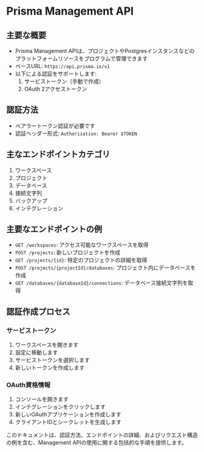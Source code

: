 # Prisma Management API

## 主要な概要
- Prisma Management APIは、プロジェクトやPostgresインスタンスなどのプラットフォームリソースをプログラムで管理できます
- ベースURL: `https://api.prisma.io/v1`
- 以下による認証をサポートします:
  1. サービストークン（手動で作成）
  2. OAuth 2アクセストークン

## 認証方法
- ベアラートークン認証が必要です
- 認証ヘッダー形式: `Authorization: Bearer $TOKEN`

## 主なエンドポイントカテゴリ
1. ワークスペース
2. プロジェクト
3. データベース
4. 接続文字列
5. バックアップ
6. インテグレーション

## 主要なエンドポイントの例
- `GET /workspaces`: アクセス可能なワークスペースを取得
- `POST /projects`: 新しいプロジェクトを作成
- `GET /projects/{id}`: 特定のプロジェクトの詳細を取得
- `POST /projects/{projectId}/databases`: プロジェクト内にデータベースを作成
- `GET /databases/{databaseId}/connections`: データベース接続文字列を取得

## 認証作成プロセス

### サービストークン
1. ワークスペースを開きます
2. 設定に移動します
3. サービストークンを選択します
4. 新しいトークンを作成します

### OAuth資格情報
1. コンソールを開きます
2. インテグレーションをクリックします
3. 新しいOAuthアプリケーションを作成します
4. クライアントIDとシークレットを生成します

このドキュメントは、認証方法、エンドポイントの詳細、およびリクエスト構造の例を含む、Management APIの使用に関する包括的な手順を提供します。

